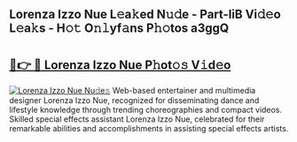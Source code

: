 ## Lorenza Izzo Nue L𝚎a𝚔ed N𝚞𝚍e - Part-IiB Vi𝚍𝚎o L𝚎a𝚔s - H𝚘𝚝 O𝚗𝚕yf𝚊ns P𝚑𝚘tos a3ggQ

# <h2><a href="http://kfep8a.oniu.top/?m=Lorenza+Izzo+Nue">🔗👉 🔴 Lorenza Izzo Nue P𝚑ot𝚘𝚜 V𝚒d𝚎o</a></h2>

[![Lorenza Izzo Nue Nu𝚍e𝚜](https://i.imgur.com/0qMVB7G.gif)](http://kfep8a.oniu.top/?m=Lorenza+Izzo+Nue)
Web-based entertainer and multimedia designer Lorenza Izzo Nue, recognized for disseminating dance and lifestyle knowledge through trending choreographies and compact videos. Skilled special effects assistant Lorenza Izzo Nue, celebrated for their remarkable abilities and accomplishments in assisting special effects artists.  
